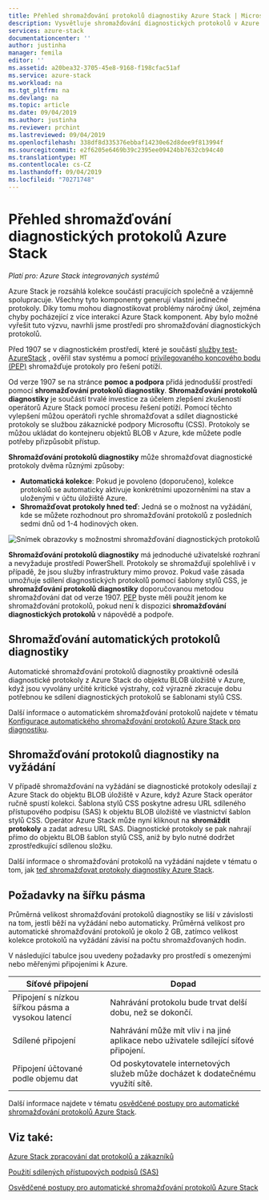```yaml
---
title: Přehled shromažďování protokolů diagnostiky Azure Stack | Microsoft Docs
description: Vysvětluje shromažďování diagnostických protokolů v Azure Stack nápovědě a podpoře, včetně kolekce na vyžádání a automatického shromažďování protokolů.
services: azure-stack
documentationcenter: ''
author: justinha
manager: femila
editor: ''
ms.assetid: a20bea32-3705-45e8-9168-f198cfac51af
ms.service: azure-stack
ms.workload: na
ms.tgt_pltfrm: na
ms.devlang: na
ms.topic: article
ms.date: 09/04/2019
ms.author: justinha
ms.reviewer: prchint
ms.lastreviewed: 09/04/2019
ms.openlocfilehash: 338df8d335376ebbaf14230e62d8dee9f813994f
ms.sourcegitcommit: e2f6205e6469b39c2395ee09424bb7632cb94c40
ms.translationtype: MT
ms.contentlocale: cs-CZ
ms.lasthandoff: 09/04/2019
ms.locfileid: "70271748"
---
```

# <a name="overview-of-azure-stack-diagnostic-log-collection"></a>Přehled shromažďování diagnostických protokolů Azure Stack 

*Platí pro: Azure Stack integrovaných systémů*

Azure Stack je rozsáhlá kolekce součástí pracujících společně a vzájemně spolupracuje. Všechny tyto komponenty generují vlastní jedinečné protokoly. Díky tomu mohou diagnostikovat problémy náročný úkol, zejména chyby pocházející z více interakcí Azure Stack komponent. Aby bylo možné vyřešit tuto výzvu, navrhli jsme prostředí pro shromažďování diagnostických protokolů. 

Před 1907 se v diagnostickém prostředí, které je součástí [služby test-AzureStack](azure-stack-diagnostic-test.md) , ověřil stav systému a pomocí [privilegovaného koncového bodu (PEP)](azure-stack-configure-on-demand-diagnostic-log-collection.md#using-pep) shromažďuje protokoly pro řešení potíží. 

Od verze 1907 se na stránce **pomoc a podpora** přidá jednodušší prostředí pomocí **shromažďování protokolů diagnostiky**. 
**Shromažďování protokolů diagnostiky** je součástí trvalé investice za účelem zlepšení zkušeností operátorů Azure Stack pomocí procesu řešení potíží. Pomocí těchto vylepšení můžou operátoři rychle shromažďovat a sdílet diagnostické protokoly se službou zákaznické podpory Microsoftu (CSS). Protokoly se můžou ukládat do kontejneru objektů BLOB v Azure, kde můžete podle potřeby přizpůsobit přístup.    
   
**Shromažďování protokolů diagnostiky** může shromažďovat diagnostické protokoly dvěma různými způsoby:

- **Automatická kolekce**: Pokud je povoleno (doporučeno), kolekce protokolů se automaticky aktivuje konkrétními upozorněními na stav a uloženými v účtu úložiště Azure.
- **Shromažďovat protokoly hned teď**: Jedná se o možnost na vyžádání, kde se můžete rozhodnout pro shromažďování protokolů z posledních sedmi dnů od 1-4 hodinových oken.

![Snímek obrazovky s možnostmi shromažďování diagnostických protokolů](media/azure-stack-automatic-log-collection/azure-stack-log-collection-overview.png)

**Shromažďování protokolů diagnostiky** má jednoduché uživatelské rozhraní a nevyžaduje prostředí PowerShell. Protokoly se shromažďují spolehlivě i v případě, že jsou služby infrastruktury mimo provoz.
Pokud vaše zásada umožňuje sdílení diagnostických protokolů pomocí šablony stylů CSS, je **shromažďování protokolů diagnostiky** doporučovanou metodou shromažďování dat od verze 1907. [PEP](azure-stack-configure-on-demand-diagnostic-log-collection.md#using-pep) byste měli použít jenom ke shromažďování protokolů, pokud není k dispozici **shromažďování diagnostických protokolů** v nápovědě a podpoře.

## <a name="automatic-diagnostic-log-collection"></a>Shromažďování automatických protokolů diagnostiky 

Automatické shromažďování protokolů diagnostiky proaktivně odesílá diagnostické protokoly z Azure Stack do objektu BLOB úložiště v Azure, když jsou vyvolány určité kritické výstrahy, což výrazně zkracuje dobu potřebnou ke sdílení diagnostických protokolů se šablonami stylů CSS.

Další informace o automatickém shromažďování protokolů najdete v tématu [Konfigurace automatického shromažďování protokolů Azure Stack pro diagnostiku](azure-stack-configure-automatic-diagnostic-log-collection.md).

## <a name="on-demand-diagnostic-log-collection"></a>Shromažďování protokolů diagnostiky na vyžádání

V případě shromažďování na vyžádání se diagnostické protokoly odesílají z Azure Stack do objektu BLOB úložiště v Azure, když Azure Stack operátor ručně spustí kolekci.
Šablona stylů CSS poskytne adresu URL sdíleného přístupového podpisu (SAS) k objektu BLOB úložiště ve vlastnictví šablon stylů CSS. Operátor Azure Stack může nyní kliknout na **shromáždit protokoly** a zadat adresu URL SAS. Diagnostické protokoly se pak nahrají přímo do objektu BLOB šablon stylů CSS, aniž by bylo nutné dodržet zprostředkující sdílenou složku. 

Další informace o shromažďování protokolů na vyžádání najdete v tématu o tom, jak [teď shromažďovat protokoly diagnostiky Azure Stack](azure-stack-configure-on-demand-diagnostic-log-collection.md).

## <a name="bandwidth-considerations"></a>Požadavky na šířku pásma

Průměrná velikost shromažďování protokolů diagnostiky se liší v závislosti na tom, jestli běží na vyžádání nebo automaticky. Průměrná velikost pro automatické shromažďování protokolů je okolo 2 GB, zatímco velikost kolekce protokolů na vyžádání závisí na počtu shromažďovaných hodin. 

V následující tabulce jsou uvedeny požadavky pro prostředí s omezenými nebo měřenými připojeními k Azure.

| Síťové připojení | Dopad |
|--------------------|--------|
| Připojení s nízkou šířkou pásma a vysokou latencí | Nahrávání protokolu bude trvat delší dobu, než se dokončí. | 
| Sdílené připojení | Nahrávání může mít vliv i na jiné aplikace nebo uživatele sdílející síťové připojení. |
| Připojení účtované podle objemu dat | Od poskytovatele internetových služeb může docházet k dodatečnému využití sítě. |

Další informace najdete v tématu [osvědčené postupy pro automatické shromažďování protokolů Azure Stack](azure-stack-best-practices-automatic-diagnostic-log-collection.md).

## <a name="see-also"></a>Viz také:

[Azure Stack zpracování dat protokolů a zákazníků](https://docs.microsoft.com/azure-stack/operator/azure-stack-data-collection)

[Použití sdílených přístupových podpisů (SAS)](https://docs.microsoft.com/azure/storage/common/storage-dotnet-shared-access-signature-part-1)

[Osvědčené postupy pro automatické shromažďování protokolů Azure Stack](azure-stack-best-practices-automatic-diagnostic-log-collection.md)
